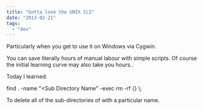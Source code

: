 ```yaml
---
title: "Gotta love the UNIX CLI"
date: "2013-02-21"
tags: 
  - "dev"
---
```


Particularly when you get to use it on Windows via Cygwin.

You can save literally hours of manual labour with simple scripts. Of course the initial learning curve may also take you hours..

Today I learned:

find . -name "<Sub Directory Name" -exec rm -rf {} \\;

To delete all of the sub-directories of with a particular name.
